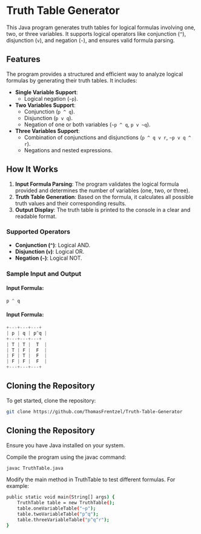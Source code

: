 # Truth Table Generator

This Java program generates truth tables for logical formulas involving one, two, or three variables. It supports logical operators like conjunction (`^`), disjunction (`v`), and negation (`~`), and ensures valid formula parsing.

## Features

The program provides a structured and efficient way to analyze logical formulas by generating their truth tables. It includes:

- **Single Variable Support**:
  - Logical negation (`~p`).
- **Two Variables Support**:
  - Conjunction (`p ^ q`).
  - Disjunction (`p v q`).
  - Negation of one or both variables (`~p ^ q`, `p v ~q`).
- **Three Variables Support**:
  - Combination of conjunctions and disjunctions (`p ^ q v r`, `~p v q ^ r`).
  - Negations and nested expressions.

## How It Works

1. **Input Formula Parsing**: The program validates the logical formula provided and determines the number of variables (one, two, or three).
2. **Truth Table Generation**: Based on the formula, it calculates all possible truth values and their corresponding results.
3. **Output Display**: The truth table is printed to the console in a clear and readable format.

### Supported Operators

- **Conjunction (`^`)**: Logical AND.
- **Disjunction (`v`)**: Logical OR.
- **Negation (`~`)**: Logical NOT.

### Sample Input and Output

#### Input Formula:
```java
p ^ q
```

#### Input Formula:
```java
+---+---+---+
| p | q | p^q |
+---+---+---+
| T | T |  T  |
| T | F |  F  |
| F | T |  F  |
| F | F |  F  |
+---+---+---+
```

## Cloning the Repository

To get started, clone the repository:

```bash
git clone https://github.com/ThomasFrentzel/Truth-Table-Generator
```

## Cloning the Repository

Ensure you have Java installed on your system.

Compile the program using the javac command:

```bash
javac TruthTable.java
```

Modify the main method in TruthTable to test different formulas. For example:

```bash
public static void main(String[] args) {
    TruthTable table = new TruthTable();
    table.oneVariableTable("~p");
    table.twoVariableTable("p^q");
    table.threeVariableTable("p^q^r");
}

```


